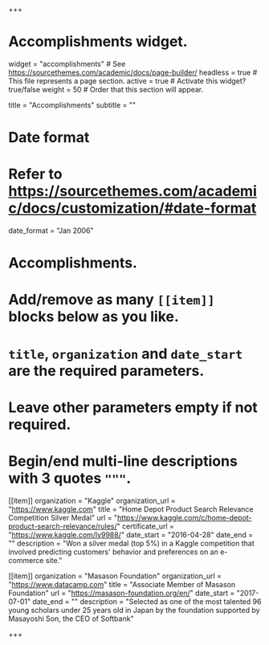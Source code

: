 +++
# Accomplishments widget.
widget = "accomplishments"  # See https://sourcethemes.com/academic/docs/page-builder/
headless = true  # This file represents a page section.
active = true  # Activate this widget? true/false
weight = 50  # Order that this section will appear.

title = "Accomplish&shy;ments"
subtitle = ""

# Date format
#   Refer to https://sourcethemes.com/academic/docs/customization/#date-format
date_format = "Jan 2006"

# Accomplishments.
#   Add/remove as many `[[item]]` blocks below as you like.
#   `title`, `organization` and `date_start` are the required parameters.
#   Leave other parameters empty if not required.
#   Begin/end multi-line descriptions with 3 quotes `"""`.

[[item]]
  organization = "Kaggle"
  organization_url = "https://www.kaggle.com"
  title = "Home Depot Product Search Relevance Competition Silver Medal"
  url = "https://www.kaggle.com/c/home-depot-product-search-relevance/rules/"
  certificate_url = "https://www.kaggle.com/ly9988/"
  date_start = "2016-04-28"
  date_end = ""
  description = "Won a silver medal (top 5%) in a Kaggle competition that involved predicting customers' behavior and preferences on an e-commerce site."

  
[[item]]
  organization = "Masason Foundation"
  organization_url = "https://www.datacamp.com"
  title = "Associate Member of Masason Foundation"
  url = "https://masason-foundation.org/en/"
  date_start = "2017-07-01"
  date_end = ""
  description = "Selected as one of the most talented 96 young scholars under 25 years old in Japan by the foundation supported by Masayoshi Son, the CEO of Softbank"

+++
